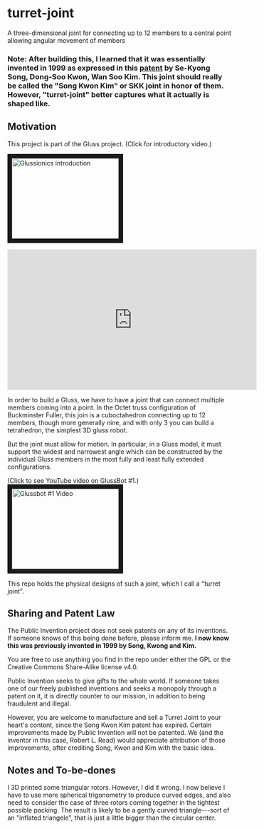 # turret-joint
A three-dimensional joint for connecting up to 12 members to a central point allowing angular movement of members

### Note: After building this, I learned that it was essentially invented in 1999 as expressed in this [patent](https://patents.google.com/patent/US20010002964A1/en) by Se-Kyong Song, Dong-Soo Kwon, Wan Soo Kim. This joint should really be called the "Song Kwon Kim" or SKK joint in honor of them.  However, "turret-joint" better captures what it actually is shaped like.

## Motivation

This project is part of the Gluss project. (Click for introductory video.)

<a href="http://www.youtube.com/watch?feature=player_embedded&v=cpzPVwBoE_4
" target="_blank"><img src="http://img.youtube.com/vi/cpzPVwBoE_4/0.jpg" 
alt="Glussionics introduction" width="240" height="180" border="10" /></a>

<iframe width="560" height="315" src="https://www.youtube.com/embed/cpzPVwBoE_4?list=PL9nAioXQFlE7_1zlxAb6CpyUpH4s4bhc8" frameborder="0" allowfullscreen></iframe>

In order to build a Gluss, we have to have a joint that can connect multiple members coming into a point.  In the Octet truss
configuration of Buckminster Fuller, this join is a cuboctahedron connecting up to 12 members, though more generally nine, 
and with only 3 you can build a tetrahedron, the simplest 3D gluss robot.

But the joint must allow for motion.  In particular, in a Gluss model, it must support the widest and narrowest angle which 
can be constructed by the individual Gluss members in the most fully and least fully extended configurations.

(Click to see YouTube video on GlussBot #1.)
<a href="http://www.youtube.com/watch?feature=player_embedded&v=SXRqqOAzkWg
" target="_blank"><img src="http://img.youtube.com/vi/SXRqqOAzkWg/0.jpg"
alt="Glussbot #1 Video" width="240" height="180" border="10" /></a>



This repo holds the physical designs of such a joint, which I call a "turret joint".

## Sharing and Patent Law

The Public Invention project does not seek patents on any of its inventions.  
If someone knows of this being done before, please inform me. **I now know this was previously invented in 1999 by Song, Kwong and Kim.**

You are free to use anything you find in the repo under either the GPL or the Creative Commons Share-Alike license v4.0.

Public Invention seeks to give gifts to the whole world. If someone takes one of our freely published inventions and seeks a monopoly through a patent on it, it is directly counter to our mission, in addition to being fraudulent and illegal.

However, you are welcome to manufacture and sell a Turret Joint to your heart's content, since the Song Kwon Kim patent has expired. Certain improvements made by Public Invention will not be patented. We (and the inventor in this case, Robert L. Read) would appreciate attribution of those improvements, after crediting Song, Kwon and Kim with the basic idea..

## Notes and To-be-dones

I 3D printed some triangular rotors. However, I did it wrong.  I now believe I have to use more spherical trigonometry to produce curved edges, and also need to consider the case of three rotors coming together in the tightest possible packing. The result is likely to be a gently curved triangle---sort of an "inflated triangele", that is just a little bigger than the circular center.
